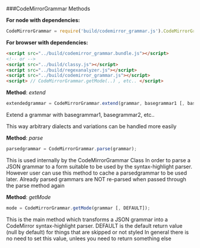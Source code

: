 

###CodeMirrorGrammar Methods

__For node with dependencies:__

```javascript
CodeMirrorGrammar = require('build/codemirror_grammar.js').CodeMirrorGrammar;
```

__For browser with dependencies:__

```html
<script src="../build/codemirror_grammar.bundle.js"></script>
<!-- or -->
<script src="../build/classy.js"></script>
<script src="../build/regexanalyzer.js"></script>
<script src="../build/codemirror_grammar.js"></script>
<script> // CodeMirrorGrammar.getMode(..) , etc.. </script>
```

    


__Method__: *extend*

```javascript
extendedgrammar = CodeMirrorGrammar.extend(grammar, basegrammar1 [, basegrammar2, ..]);
```

Extend a grammar with basegrammar1, basegrammar2, etc..

This way arbitrary dialects and variations can be handled more easily
        


__Method__: *parse*

```javascript
parsedgrammar = CodeMirrorGrammar.parse(grammar);
```

This is used internally by the CodeMirrorGrammar Class
In order to parse a JSON grammar to a form suitable to be used by the syntax-highlight parser.
However user can use this method to cache a parsedgrammar to be used later.
Already parsed grammars are NOT re-parsed when passed through the parse method again
        


__Method__: *getMode*

```javascript
mode = CodeMirrorGrammar.getMode(grammar [, DEFAULT]);
```

This is the main method which transforms a JSON grammar into a CodeMirror syntax-highlight parser.
DEFAULT is the default return value (null by default) for things that are skipped or not styled
In general there is no need to set this value, unlees you need to return something else
        